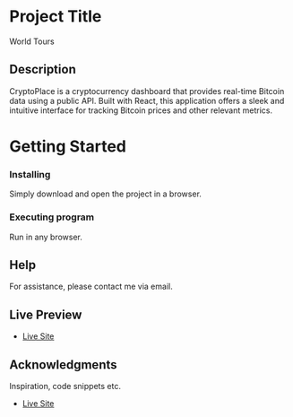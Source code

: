 # Project Title

World Tours

## Description
CryptoPlace is a cryptocurrency dashboard that provides real-time Bitcoin data using a public API. Built with React, this application offers a sleek and intuitive interface for tracking Bitcoin prices and other relevant metrics.







# Getting Started



### Installing

Simply download and open the project in a browser.

### Executing program

Run in any browser.



## Help

For assistance, please contact me via email.



## Live Preview
* [Live Site](https://crypto-places.netlify.app/)

## Acknowledgments

Inspiration, code snippets etc.
* [Live Site](https://crypto-places.netlify.app/) 
  
